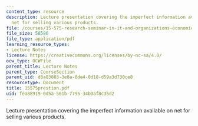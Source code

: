 ```yaml
---
content_type: resource
description: Lecture presentation covering the imperfect information available on
  net for selling various products.
file: /courses/15-575-research-seminar-in-it-and-organizations-economic-perspectives-spring-2004/fea889190d5a561b779534b0af8c35d2_15575prestion.pdf
file_size: 58586
file_type: application/pdf
learning_resource_types:
- Lecture Notes
license: https://creativecommons.org/licenses/by-nc-sa/4.0/
ocw_type: OCWFile
parent_title: Lecture Notes
parent_type: CourseSection
parent_uid: d8a83803-3e8a-8de4-0d18-d59a3d730ce8
resourcetype: Document
title: 15575prestion.pdf
uid: fea88919-0d5a-561b-7795-34b0af8c35d2
---
```

Lecture presentation covering the imperfect information available on net for selling various products.